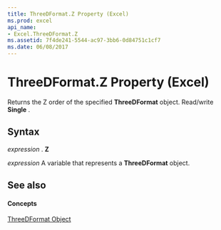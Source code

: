 ```yaml
---
title: ThreeDFormat.Z Property (Excel)
ms.prod: excel
api_name:
- Excel.ThreeDFormat.Z
ms.assetid: 7f4de241-5544-ac97-3bb6-0d84751c1cf7
ms.date: 06/08/2017
---
```



# ThreeDFormat.Z Property (Excel)

Returns the Z order of the specified  **ThreeDFormat** object. Read/write **Single** .


## Syntax

 _expression_ . **Z**

 _expression_ A variable that represents a **ThreeDFormat** object.


## See also


#### Concepts


[ThreeDFormat Object](threedformat-object-excel.md)

